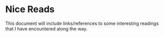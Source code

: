# Nice Reads

This document will include links/references to some interesting readings that I have encountered along the way. 
